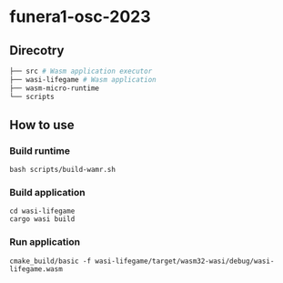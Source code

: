# funera1-osc-2023


## Direcotry
```bash
├── src # Wasm application executor
├── wasi-lifegame # Wasm application
├── wasm-micro-runtime
└── scripts
```

## How to use
### Build runtime
```
bash scripts/build-wamr.sh
```

### Build application
```
cd wasi-lifegame
cargo wasi build
```

### Run application
```
cmake_build/basic -f wasi-lifegame/target/wasm32-wasi/debug/wasi-lifegame.wasm
```
